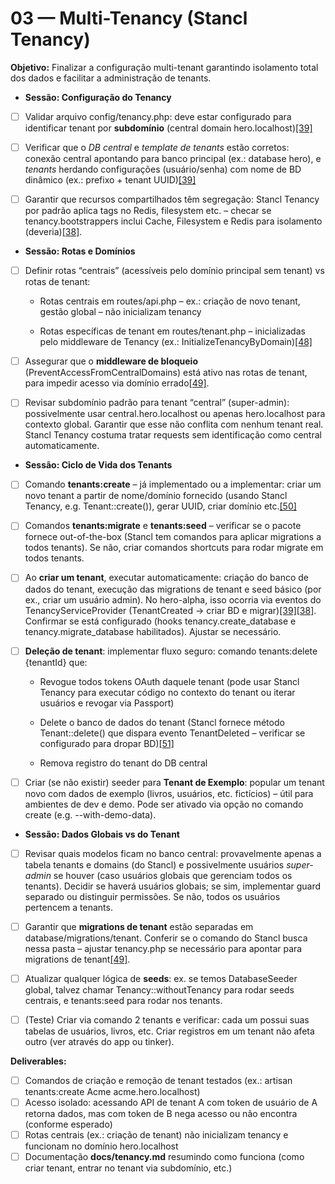 # 03 — Multi-Tenancy (Stancl Tenancy)

**Objetivo:** Finalizar a configuração multi-tenant garantindo isolamento total dos dados e facilitar a administração de tenants.

* **Sessão: Configuração do Tenancy**

* [ ] Validar arquivo config/tenancy.php: deve estar configurado para identificar tenant por **subdomínio** (central domain hero.localhost)[\[39\]](https://github.com/tiagohaasouza/hero-alpha/blob/85e28bcc6b12e118f300d17cfad3d2c37f2760ab/BLUEPRINT.md#L12-L20)

* [ ] Verificar que o *DB central* e *template de tenants* estão corretos: conexão central apontando para banco principal (ex.: database hero), e *tenants* herdando configurações (usuário/senha) com nome de BD dinâmico (ex.: prefixo \+ tenant UUID)[\[39\]](https://github.com/tiagohaasouza/hero-alpha/blob/85e28bcc6b12e118f300d17cfad3d2c37f2760ab/BLUEPRINT.md#L12-L20)

* [ ] Garantir que recursos compartilhados têm segregação: Stancl Tenancy por padrão aplica tags no Redis, filesystem etc. – checar se tenancy.bootstrappers inclui Cache, Filesystem e Redis para isolamento (deveria)[\[38\]](https://github.com/tiagohaasouza/hero-alpha/blob/85e28bcc6b12e118f300d17cfad3d2c37f2760ab/BLUEPRINT.md#L22-L25).

* **Sessão: Rotas e Domínios**

* [ ] Definir rotas “centrais” (acessíveis pelo domínio principal sem tenant) vs rotas de tenant:

  * Rotas centrais em routes/api.php – ex.: criação de novo tenant, gestão global – não inicializam tenancy

  * Rotas específicas de tenant em routes/tenant.php – inicializadas pelo middleware de Tenancy (ex.: InitializeTenancyByDomain)[\[48\]](https://github.com/tiagohaasouza/hero-alpha/blob/85e28bcc6b12e118f300d17cfad3d2c37f2760ab/BLUEPRINT.md#L13-L16)

* [ ] Assegurar que o **middleware de bloqueio** (PreventAccessFromCentralDomains) está ativo nas rotas de tenant, para impedir acesso via domínio errado[\[49\]](https://github.com/tiagohaasouza/hero-alpha/blob/85e28bcc6b12e118f300d17cfad3d2c37f2760ab/BLUEPRINT.md#L14-L17).

* [ ] Revisar subdomínio padrão para tenant “central” (super-admin): possivelmente usar central.hero.localhost ou apenas hero.localhost para contexto global. Garantir que esse não conflita com nenhum tenant real. Stancl Tenancy costuma tratar requests sem identificação como central automaticamente.

* **Sessão: Ciclo de Vida dos Tenants**

* [ ] Comando **tenants:create** – já implementado ou a implementar: criar um novo tenant a partir de nome/domínio fornecido (usando Stancl Tenancy, e.g. Tenant::create()), gerar UUID, criar domínio etc.[\[50\]](https://github.com/tiagohaasouza/hero-alpha/blob/85e28bcc6b12e118f300d17cfad3d2c37f2760ab/BLUEPRINT.md#L16-L24)

* [ ] Comandos **tenants:migrate** e **tenants:seed** – verificar se o pacote fornece out-of-the-box (Stancl tem comandos para aplicar migrations a todos tenants). Se não, criar comandos shortcuts para rodar migrate em todos tenants.

* [ ] Ao **criar um tenant**, executar automaticamente: criação do banco de dados do tenant, execução das migrations de tenant e seed básico (por ex., criar um usuário admin). No hero-alpha, isso ocorria via eventos do TenancyServiceProvider (TenantCreated -\> criar BD e migrar)[\[39\]](https://github.com/tiagohaasouza/hero-alpha/blob/85e28bcc6b12e118f300d17cfad3d2c37f2760ab/BLUEPRINT.md#L12-L20)[\[38\]](https://github.com/tiagohaasouza/hero-alpha/blob/85e28bcc6b12e118f300d17cfad3d2c37f2760ab/BLUEPRINT.md#L22-L25). Confirmar se está configurado (hooks tenancy.create\_database e tenancy.migrate\_database habilitados). Ajustar se necessário.

* [ ] **Deleção de tenant**: implementar fluxo seguro: comando tenants:delete {tenantId} que:

  * Revogue todos tokens OAuth daquele tenant (pode usar Stancl Tenancy para executar código no contexto do tenant ou iterar usuários e revogar via Passport)

  * Delete o banco de dados do tenant (Stancl fornece método Tenant::delete() que dispara evento TenantDeleted – verificar se configurado para dropar BD)[\[51\]](https://github.com/tiagohaasouza/hero-alpha/blob/85e28bcc6b12e118f300d17cfad3d2c37f2760ab/BLUEPRINT.md#L18-L25)

  * Remova registro do tenant do DB central

* [ ] Criar (se não existir) seeder para **Tenant de Exemplo**: popular um tenant novo com dados de exemplo (livros, usuários, etc. fictícios) – útil para ambientes de dev e demo. Pode ser ativado via opção no comando create (e.g. \--with-demo-data).

* **Sessão: Dados Globais vs do Tenant**

* [ ] Revisar quais modelos ficam no banco central: provavelmente apenas a tabela tenants e domains (do Stancl) e possivelmente usuários *super-admin* se houver (caso usuários globais que gerenciam todos os tenants). Decidir se haverá usuários globais; se sim, implementar guard separado ou distinguir permissões. Se não, todos os usuários pertencem a tenants.

* [ ] Garantir que **migrations de tenant** estão separadas em database/migrations/tenant. Conferir se o comando do Stancl busca nessa pasta – ajustar tenancy.php se necessário para apontar para migrations de tenant[\[49\]](https://github.com/tiagohaasouza/hero-alpha/blob/85e28bcc6b12e118f300d17cfad3d2c37f2760ab/BLUEPRINT.md#L14-L17).

* [ ] Atualizar qualquer lógica de **seeds**: ex. se temos DatabaseSeeder global, talvez chamar Tenancy::withoutTenancy para rodar seeds centrais, e tenants:seed para rodar nos tenants.

* [ ] (Teste) Criar via comando 2 tenants e verificar: cada um possui suas tabelas de usuários, livros, etc. Criar registros em um tenant não afeta outro (ver através do app ou tinker).

**Deliverables:**  
- [ ] Comandos de criação e remoção de tenant testados (ex.: artisan tenants:create Acme acme.hero.localhost)  
- [ ] Acesso isolado: acessando API de tenant A com token de usuário de A retorna dados, mas com token de B nega acesso ou não encontra (conforme esperado)  
- [ ] Rotas centrais (ex.: criação de tenant) não inicializam tenancy e funcionam no domínio hero.localhost  
- [ ] Documentação **docs/tenancy.md** resumindo como funciona (como criar tenant, entrar no tenant via subdomínio, etc.)
